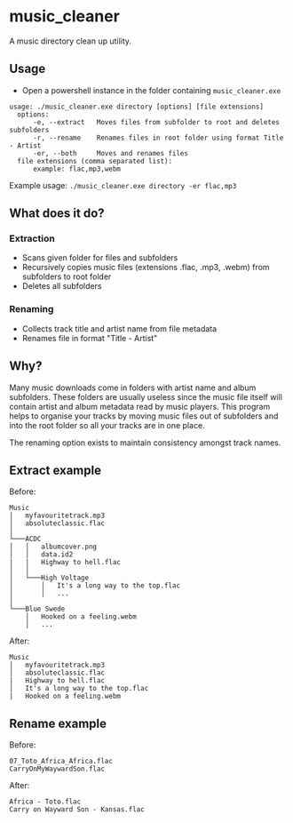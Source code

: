 # music_cleaner
A music directory clean up utility.

## Usage
- Open a powershell instance in the folder containing `music_cleaner.exe`
```
usage: ./music_cleaner.exe directory [options] [file extensions]
  options:
      -e, --extract   Moves files from subfolder to root and deletes subfolders
      -r, --rename    Renames files in root folder using format Title - Artist
      -er, --both     Moves and renames files
  file extensions (comma separated list):
      example: flac,mp3,webm
```
Example usage:
`./music_cleaner.exe directory -er flac,mp3`

## What does it do?
### Extraction
- Scans given folder for files and subfolders
- Recursively copies music files (extensions .flac, .mp3, .webm) from subfolders to root folder
- Deletes all subfolders
### Renaming
- Collects track title and artist name from file metadata
- Renames file in format "Title - Artist"

## Why?
Many music downloads come in folders with artist name and album subfolders. These folders are usually useless since the music file 
itself will contain artist and album metadata read by music players. This program helps to organise your tracks by moving music files out of subfolders and into the root folder so all your tracks are in one place.

The renaming option exists to maintain consistency amongst track names.

## Extract example
Before:
```
Music
│   myfavouritetrack.mp3
│   absoluteclassic.flac  
│
└───ACDC
│   │   albumcover.png
│   │   data.id2
|   |   Highway to hell.flac
│   │
│   └───High Voltage
│       │   It's a long way to the top.flac
│       │   ...
│   
└───Blue Swede
    │   Hooked on a feeling.webm
    │   ...
```
After:
```
Music
│   myfavouritetrack.mp3
│   absoluteclassic.flac  
|   Highway to hell.flac
│   It's a long way to the top.flac
|   Hooked on a feeling.webm
```

## Rename example
Before:
```
07_Toto_Africa_Africa.flac
CarryOnMyWaywardSon.flac
```
After:
```
Africa - Toto.flac
Carry on Wayward Son - Kansas.flac
```